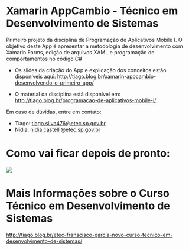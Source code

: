 # Xamarin AppCambio - Técnico em Desenvolvimento de Sistemas
Primeiro projeto da disciplina de Programação de Aplicativos Mobile I. O objetivo deste App é apresentar a metodologia de desenvolvimento com Xamarin.Forms, edição de arquivos XAML e programação de comportamentos no código C#

- Os slides da criação do App e explicação dos conceitos estão disponíveis aqui: http://tiago.blog.br/xamarin-appcambio-desenvolvendo-o-primeiro-app/

- O material da disciplina está disponível em: http://tiago.blog.br/programacao-de-aplicativos-mobile-i/


Em caso de dúvidas, entre em contato:
- Tiago: tiago.silva476@etec.sp.gov.br
- Nídia: nidia.castelli@etec.sp.gov.br


<h1>Como vai ficar depois de pronto:</h1>
<img src="https://i.imgur.com/CImGMF7.gif">

<h1>Mais Informações sobre o Curso Técnico em Desenvolvimento de Sistemas</h1>

http://tiago.blog.br/etec-franscisco-garcia-novo-curso-tecnico-em-desenvolvimento-de-sistemas/

